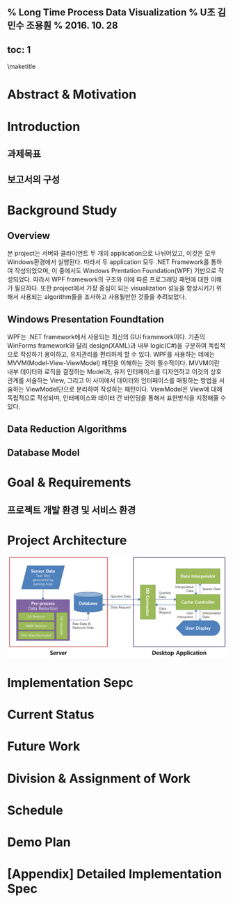 % Long Time Process Data Visualization
% U조 김민수 조용훤
% 2016. 10. 28
---
toc: 1
---

\maketitle

# Abstract & Motivation

# Introduction

## 과제목표

## 보고서의 구성

# Background Study

## Overview

본 project는 서버와 클라이언트 두 개의 application으로 나뉘어있고, 이것은 모두 Windows환경에서 실행된다. 따라서 두 application 모두 .NET Framework를 통하여 작성되었으며, 이 중에서도 Windows Prentation Foundation(WPF) 기반으로 작성되었다. 따라서 WPF framework의 구조와 이에 따른 프로그래밍 패턴에 대한 이해가 필요하다. 또한 project에서 가장 중심이 되는 visualization 성능을 향상시키기 위해서 사용되는 algorithm들을 조사하고 사용될만한 것들을 추려보았다.

## Windows Presentation Foundtation

WPF는 .NET framework에서 사용되는 최신의 GUI framework이다. 기존의 WinForms framework와 달리 design(XAML)과 내부 logic(C#)을 구분하여 독립적으로 작성하기 용이하고, 유지관리를 편리하게 할 수 있다. WPF를 사용하는 데에는 MVVM(Model-View-ViewModel) 패턴을 이해하는 것이 필수적이다. MVVM이란 내부 데이터와 로직을 결정하는 Model과, 유저 인터페이스를 디자인하고 이것의 상호관계를 서술하는 View, 그리고 이 사이에서 데이터와 인터페이스를 매핑하는 방법을 서술하는 ViewModel단으로 분리하여 작성하는 패턴이다. ViewModel은 View에 대해 독립적으로 작성되며, 인터페이스와 데이터 간 바인딩을 통해서 표현방식을 지정해줄 수 있다.

## Data Reduction Algorithms


## Database Model

# Goal & Requirements

## 프로젝트 개발 환경 및 서비스 환경

# Project Architecture

![Project architecture](arch.png)

# Implementation Sepc

# Current Status

# Future Work

# Division & Assignment of Work

# Schedule

# Demo Plan

# [Appendix] Detailed Implementation Spec